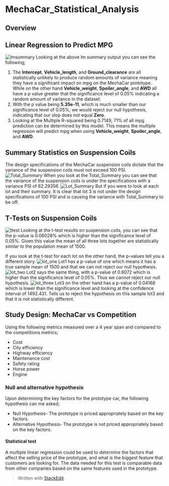# MechaCar_Statistical_Analysis
## Overview

## Linear Regression to Predict MPG
![lmsummary](https://user-images.githubusercontent.com/83738699/136271695-586b5f07-2aee-4b85-abd8-859f32b9393a.PNG)
Looking at the above lm summary output you can see the following;

 1. The **Intercept**, **Vehicle_length**, and **Ground_clearance** are all statistically unlikely to produce random amounts of variance meaning they have a significant impact on mpg on the MechaCar prototype. While on the other hand **Vehicle_weight**, **Spoiler_angle**, and **AWD** all have a p value greater that the significance level of 0.05% indicating a random amount of variance in the dataset. 
 2. With the p value being **5.35e-11**, which is much smaller than our significance level of 0.05%, we would reject our null hypothesis, indicating that our slop does not equal **Zero**.
 3. Looking at the Multiple R-squared being 0.7149, 71% of all mpg prediction can be determined by this model.  This means the multiple regression will predict mpg when using **Vehicle_weight**, **Spoiler_angle**, and **AWD**.

## Summary Statistics on Suspension Coils
The design specifications of the MechaCar suspension coils dictate that the variance of the suspension coils must not exceed 100 PSI.
![Total_Summary](https://user-images.githubusercontent.com/83738699/136277435-7c1246d1-16ca-47cb-94bb-a4de714261d5.PNG)
When you look at the Total_Summary you can see that the variance of the suspension coils is under the specifications with a variance PSI of 62.29356. 
![Lot_Summary](https://user-images.githubusercontent.com/83738699/136277636-54b0a24b-2320-4384-9e8a-bf7df9bd8c0b.PNG)
But if you were to look at each lot and their  summary. It is clear that lot 3 is not under the design specifications of 100 PSI and is causing the variance with Total_Summary to be off. 

## T-Tests on Suspension Coils
![ttest](https://user-images.githubusercontent.com/83738699/136302993-2d95625b-be6a-4b59-9447-26a99fad63df.PNG)
Looking at the t-test results on suspension coils, you can see that the p-value is 0.06028% which is higher than the significance level of 0.05%. Given this value the mean of all three lots together are statistically similar to the population mean of 1500. 

If you look at the t-test for each lot on the other hand, the p-values tell you a different story.
![lot_one](https://user-images.githubusercontent.com/83738699/136303445-4bd5ff35-5ed3-4c64-b10d-bd9040e890d5.PNG)
Lot1 has a p-value of one which means it has a true sample mean of 1500 and that we can not reject our null hypothesis.
![lot_two](https://user-images.githubusercontent.com/83738699/136303475-e2860f58-2654-4d2d-a89d-1dbc50ac68d6.PNG)
Lot2 says the same thing, with a p-value of 0.6072 which is higher than the significance level of 0.05%. Thus we cannot reject our null hypothesis.
![lot_three](https://user-images.githubusercontent.com/83738699/136303488-aac007f8-cfb1-485a-8c96-7aea599fef0a.PNG)
Lot3 on the other hand has a p-value of 0.04168 which is lower than the significance level and looking at the confidence interval of 1492.431. Tells us to reject the hypothesis on this sample lot3 and that it is not statistically different. 

## Study Design: MechaCar vs Competition
Using the following metrics measured over a 4 year span and compared to the competitions metrics;
 - Cost
 - City efficiency
 - Highway efficiency
 - Maintenance cost
 - Safety rating
 - Horse power
 - Engine

### Null and alternative hypothesis
Upon determining the key factors for the prototype car, the following hypothesis can me asked;

 - Null Hypothesis- The prototype is priced appropriately based on the key factors.
 - Alternative Hypothesis- The prototype is not priced appropriately based on the key factors.

 #### Statistical test
 A multiple linear regression could be used to determine the factors that affect the selling price of the prototype, and what is the biggest feature that customers are looking for. The data needed for this test is comparable data from other companies based on the same features used in the prototype. 

> Written with [StackEdit](https://stackedit.io/).
